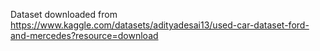Dataset downloaded from https://www.kaggle.com/datasets/adityadesai13/used-car-dataset-ford-and-mercedes?resource=download